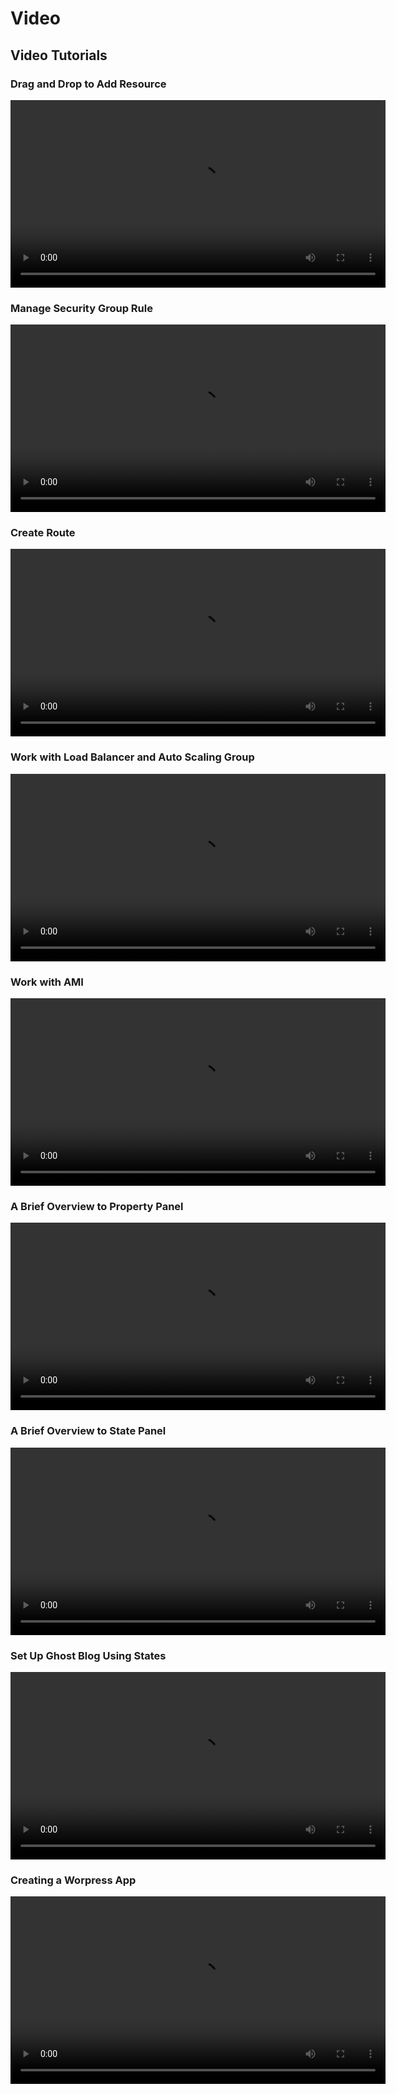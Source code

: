 # Video

## Video Tutorials
### Drag and Drop to Add Resource
<video src="https://visualopsassets.s3.amazonaws.com/video/tutorial/Drag%20and%20Drop.mp4" controls width="600"></video>

### Manage Security Group Rule
<video src="https://visualopsassets.s3.amazonaws.com/video/tutorial/Edit%20SG.mp4" controls width="600"></video>

### Create Route
<video src="https://visualopsassets.s3.amazonaws.com/video/tutorial/Create%20Route.mp4" controls width="600"></video>

### Work with Load Balancer and Auto Scaling Group
<video src="https://visualopsassets.s3.amazonaws.com/video/tutorial/Work%20with%20ELB.mp4" controls width="600"></video>

### Work with AMI
<video src="https://visualopsassets.s3.amazonaws.com/video/tutorial/Work%20with%20AMI.mp4" controls width="600"></video>

### A Brief Overview to Property Panel
<video src="https://visualopsassets.s3.amazonaws.com/video/tutorial/Property%20Panel.mp4" controls width="600"></video>

### A Brief Overview to State Panel
<video src="https://visualopsassets.s3.amazonaws.com/video/tutorial/State%20Panel.mp4" controls width="600"></video>

### Set Up Ghost Blog Using States
<video src="https://visualopsassets.s3.amazonaws.com/video/tutorial/ghost.mp4" controls width="600"></video>

### Creating a Worpress App
<video src="https://www.youtube.com/watch?v=NlWfvl2Cg-M" controls width="600"></video>
